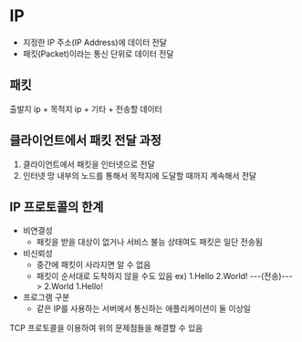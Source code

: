 # IP
- 지정한 IP 주소(IP Address)에 데이터 전달
- 패킷(Packet)이라는 통신 단위로 데이터 전달

## 패킷
출발지 ip + 목적지 ip + 기타 + 전송할 데이터

## 클라이언트에서 패킷 전달 과정
1. 클라이언트에서 패킷을 인터넷으로 전달
2. 인터넷 망 내부의 노드를 통해서 목적지에 도달할 때까지 계속해서 전달

## IP 프로토콜의 한계
- 비연결성
  - 패킷을 받을 대상이 없거나 서비스 불능 상태여도 패킷은 일단 전송됨
- 비신뢰성
  - 중간에 패킷이 사라지면 알 수 없음
  - 패킷이 순서대로 도착하지 않을 수도 있음 ex) 1.Hello 2.World! ---(전송)---> 2.World 1.Hello!
- 프로그램 구분
  - 같은 IP를 사용하는 서버에서 통신하는 애플리케이션이 둘 이상일

TCP 프로토콜을 이용하여 위의 문제점들을 해결할 수 있음